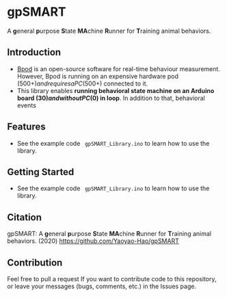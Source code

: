 # gpSMART
A **g**eneral **p**urpose **S**tate **MA**chine **R**unner for **T**raining animal behaviors.

## Introduction
* [Bpod](https://github.com/sanworks/Bpod_StateMachine_Firmware) is an open-source software for real-time behaviour measurement. However, Bpod is running on an expensive hardware pod ($500+) and requires a PC ($500+) connected to it.
* This library enables **running behavioral state machine on an Arduino board ($30) and without PC ($0) in loop**. In addition to that, behavioral events

## Features
* See the example code ``` gpSMART_Library.ino``` to learn how to use the library.

## Getting Started
* See the example code ``` gpSMART_Library.ino``` to learn how to use the library.
 
## Citation
gpSMART: A **g**eneral **p**urpose **S**tate **MA**chine **R**unner for **T**raining animal behaviors. (2020) https://github.com/Yaoyao-Hao/gpSMART

## Contribution
Feel free to pull a request If you want to contribute code to this repository, or leave your messages (bugs, comments, etc.) in the Issues page.
